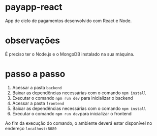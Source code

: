 # payapp-react
App de ciclo de pagamentos desenvolvido com React e Node.

# observações

É preciso ter o Node.js e o MongoDB instalado na sua máquina.

# passo a passo

1. Acessar a pasta `backend`
2. Baixar as dependências necessárias com o comando `npm install`
3. Executar o comando `npm run dev` para inicializar o backend
1. Acessar a pasta `frontend`
2. Baixar as dependências necessárias com o comando `npm install`
2. Executar o comando `npm run dev`para inicializar o frontend

Ao fim da execução do comando, o ambiente deverá estar disponível no endereço `localhost:8080`
